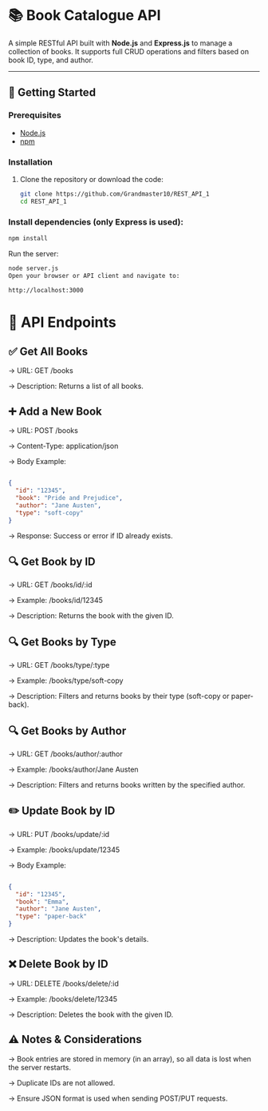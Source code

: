 # 📚 Book Catalogue API

A simple RESTful API built with **Node.js** and **Express.js** to manage a collection of books. It supports full CRUD operations and filters based on book ID, type, and author.

---

## 🚀 Getting Started

### Prerequisites

- [Node.js](https://nodejs.org/)
- [npm](https://www.npmjs.com/)

### Installation

1. Clone the repository or download the code:

   ```bash
   git clone https://github.com/Grandmaster10/REST_API_1
   cd REST_API_1
   ```

### Install dependencies (only Express is used):

   ```bash
   npm install 
   ```
   Run the server:

   ```bash
   node server.js
   Open your browser or API client and navigate to:
   ```

   ```bash
   http://localhost:3000
   ```

# 📖 API Endpoints

## ✅ Get All Books

-> URL: GET /books

-> Description: Returns a list of all books.

## ➕ Add a New Book

-> URL: POST /books

-> Content-Type: application/json

-> Body Example:

```json

{
  "id": "12345",
  "book": "Pride and Prejudice",
  "author": "Jane Austen",
  "type": "soft-copy"
}
```
-> Response: Success or error if ID already exists.

## 🔍 Get Book by ID

-> URL: GET /books/id/:id

-> Example: /books/id/12345

-> Description: Returns the book with the given ID.

## 🔍 Get Books by Type

-> URL: GET /books/type/:type

-> Example: /books/type/soft-copy

-> Description: Filters and returns books by their type (soft-copy or paper-back).

## 🔍 Get Books by Author

-> URL: GET /books/author/:author

-> Example: /books/author/Jane Austen

-> Description: Filters and returns books written by the specified author.

## ✏️ Update Book by ID

-> URL: PUT /books/update/:id

-> Example: /books/update/12345

-> Body Example:

```json

{
  "id": "12345",
  "book": "Emma",
  "author": "Jane Austen",
  "type": "paper-back"
}
```
-> Description: Updates the book's details.

## ❌ Delete Book by ID

-> URL: DELETE /books/delete/:id

-> Example: /books/delete/12345

-> Description: Deletes the book with the given ID.

## ⚠️ Notes & Considerations

-> Book entries are stored in memory (in an array), so all data is lost when the server restarts.

-> Duplicate IDs are not allowed.

-> Ensure JSON format is used when sending POST/PUT requests.

